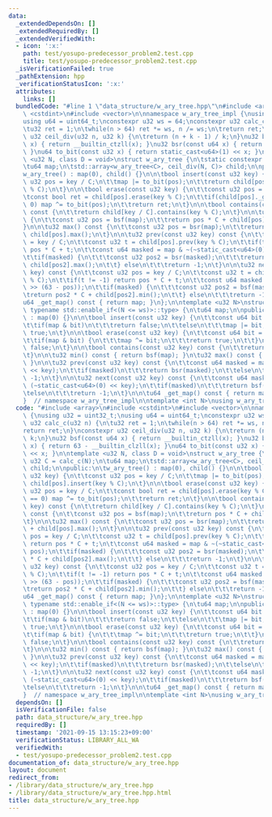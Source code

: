 ```yaml
---
data:
  _extendedDependsOn: []
  _extendedRequiredBy: []
  _extendedVerifiedWith:
  - icon: ':x:'
    path: test/yosupo-predecessor_problem2.test.cpp
    title: test/yosupo-predecessor_problem2.test.cpp
  _isVerificationFailed: true
  _pathExtension: hpp
  _verificationStatusIcon: ':x:'
  attributes:
    links: []
  bundledCode: "#line 1 \"data_structure/w_ary_tree.hpp\"\n#include <array>\n#include\
    \ <cstdint>\n#include <vector>\n\nnamespace w_ary_tree_impl {\nusing u32 = uint32_t;\n\
    using u64 = uint64_t;\nconstexpr u32 ws = 64;\nconstexpr u32 calc_c(u32 n) {\n\
    \tu32 ret = 1;\n\twhile(n > 64) ret *= ws, n /= ws;\n\treturn ret;\n}\nconstexpr\
    \ u32 ceil_div(u32 n, u32 k) {\n\treturn (n + k - 1) / k;\n}\nu32 bsf(const u64\
    \ x) { return __builtin_ctzll(x); }\nu32 bsr(const u64 x) { return 63 - __builtin_clzll(x);\
    \ }\nu64 to_bit(const u32 x) { return static_cast<u64>(1) << x; }\n\ntemplate\
    \ <u32 N, class D = void>\nstruct w_ary_tree {\n\tstatic constexpr u32 C = calc_c(N);\n\
    \tu64 map;\n\tstd::array<w_ary_tree<C>, ceil_div(N, C)> child;\n\npublic:\n\t\
    w_ary_tree() : map(0), child() {}\n\n\tbool insert(const u32 key) {\n\t\tconst\
    \ u32 pos = key / C;\n\t\tmap |= to_bit(pos);\n\t\treturn child[pos].insert(key\
    \ % C);\n\t}\n\n\tbool erase(const u32 key) {\n\t\tconst u32 pos = key / C;\n\t\
    \tconst bool ret = child[pos].erase(key % C);\n\t\tif(child[pos]._get_map() ==\
    \ 0) map ^= to_bit(pos);\n\t\treturn ret;\n\t}\n\n\tbool contains(const u32 key)\
    \ const {\n\t\treturn child[key / C].contains(key % C);\n\t}\n\n\tu32 min() const\
    \ {\n\t\tconst u32 pos = bsf(map);\n\t\treturn pos * C + child[pos].min();\n\t\
    }\n\n\tu32 max() const {\n\t\tconst u32 pos = bsr(map);\n\t\treturn pos * C +\
    \ child[pos].max();\n\t}\n\n\tu32 prev(const u32 key) const {\n\t\tconst u32 pos\
    \ = key / C;\n\t\tconst u32 t = child[pos].prev(key % C);\n\t\tif(t != -1) return\
    \ pos * C + t;\n\t\tconst u64 masked = map & ~(~static_cast<u64>(0) << pos);\n\
    \t\tif(masked) {\n\t\t\tconst u32 pos2 = bsr(masked);\n\t\t\treturn pos2 * C +\
    \ child[pos2].max();\n\t\t} else\n\t\t\treturn -1;\n\t}\n\n\tu32 next(const u32\
    \ key) const {\n\t\tconst u32 pos = key / C;\n\t\tconst u32 t = child[pos].next(key\
    \ % C);\n\t\tif(t != -1) return pos * C + t;\n\t\tconst u64 masked = map & ~(~static_cast<u64>(0)\
    \ >> (63 - pos));\n\t\tif(masked) {\n\t\t\tconst u32 pos2 = bsf(masked);\n\t\t\
    \treturn pos2 * C + child[pos2].min();\n\t\t} else\n\t\t\treturn -1;\n\t}\n\n\t\
    u64 _get_map() const { return map; }\n};\n\ntemplate <u32 N>\nstruct w_ary_tree<N,\
    \ typename std::enable_if<(N <= ws)>::type> {\n\tu64 map;\n\npublic:\n\tw_ary_tree()\
    \ : map(0) {}\n\n\tbool insert(const u32 key) {\n\t\tconst u64 bit = to_bit(key);\n\
    \t\tif(map & bit)\n\t\t\treturn false;\n\t\telse\n\t\t\tmap |= bit;\n\t\treturn\
    \ true;\n\t}\n\n\tbool erase(const u32 key) {\n\t\tconst u64 bit = to_bit(key);\n\
    \t\tif(map & bit) {\n\t\t\tmap ^= bit;\n\t\t\treturn true;\n\t\t}\n\t\treturn\
    \ false;\n\t}\n\n\tbool contains(const u32 key) const {\n\t\treturn map & to_bit(key);\n\
    \t}\n\n\tu32 min() const { return bsf(map); }\n\tu32 max() const { return bsr(map);\
    \ }\n\n\tu32 prev(const u32 key) const {\n\t\tconst u64 masked = map & ~(~static_cast<u64>(0)\
    \ << key);\n\t\tif(masked)\n\t\t\treturn bsr(masked);\n\t\telse\n\t\t\treturn\
    \ -1;\n\t}\n\n\tu32 next(const u32 key) const {\n\t\tconst u64 masked = map &\
    \ (~static_cast<u64>(0) << key);\n\t\tif(masked)\n\t\t\treturn bsf(masked);\n\t\
    \telse\n\t\t\treturn -1;\n\t}\n\n\tu64 _get_map() const { return map; }\n};\n\
    }  // namespace w_ary_tree_impl\n\ntemplate <int N>\nusing w_ary_tree = w_ary_tree_impl::w_ary_tree<static_cast<uint32_t>(N)>;\n"
  code: "#include <array>\n#include <cstdint>\n#include <vector>\n\nnamespace w_ary_tree_impl\
    \ {\nusing u32 = uint32_t;\nusing u64 = uint64_t;\nconstexpr u32 ws = 64;\nconstexpr\
    \ u32 calc_c(u32 n) {\n\tu32 ret = 1;\n\twhile(n > 64) ret *= ws, n /= ws;\n\t\
    return ret;\n}\nconstexpr u32 ceil_div(u32 n, u32 k) {\n\treturn (n + k - 1) /\
    \ k;\n}\nu32 bsf(const u64 x) { return __builtin_ctzll(x); }\nu32 bsr(const u64\
    \ x) { return 63 - __builtin_clzll(x); }\nu64 to_bit(const u32 x) { return static_cast<u64>(1)\
    \ << x; }\n\ntemplate <u32 N, class D = void>\nstruct w_ary_tree {\n\tstatic constexpr\
    \ u32 C = calc_c(N);\n\tu64 map;\n\tstd::array<w_ary_tree<C>, ceil_div(N, C)>\
    \ child;\n\npublic:\n\tw_ary_tree() : map(0), child() {}\n\n\tbool insert(const\
    \ u32 key) {\n\t\tconst u32 pos = key / C;\n\t\tmap |= to_bit(pos);\n\t\treturn\
    \ child[pos].insert(key % C);\n\t}\n\n\tbool erase(const u32 key) {\n\t\tconst\
    \ u32 pos = key / C;\n\t\tconst bool ret = child[pos].erase(key % C);\n\t\tif(child[pos]._get_map()\
    \ == 0) map ^= to_bit(pos);\n\t\treturn ret;\n\t}\n\n\tbool contains(const u32\
    \ key) const {\n\t\treturn child[key / C].contains(key % C);\n\t}\n\n\tu32 min()\
    \ const {\n\t\tconst u32 pos = bsf(map);\n\t\treturn pos * C + child[pos].min();\n\
    \t}\n\n\tu32 max() const {\n\t\tconst u32 pos = bsr(map);\n\t\treturn pos * C\
    \ + child[pos].max();\n\t}\n\n\tu32 prev(const u32 key) const {\n\t\tconst u32\
    \ pos = key / C;\n\t\tconst u32 t = child[pos].prev(key % C);\n\t\tif(t != -1)\
    \ return pos * C + t;\n\t\tconst u64 masked = map & ~(~static_cast<u64>(0) <<\
    \ pos);\n\t\tif(masked) {\n\t\t\tconst u32 pos2 = bsr(masked);\n\t\t\treturn pos2\
    \ * C + child[pos2].max();\n\t\t} else\n\t\t\treturn -1;\n\t}\n\n\tu32 next(const\
    \ u32 key) const {\n\t\tconst u32 pos = key / C;\n\t\tconst u32 t = child[pos].next(key\
    \ % C);\n\t\tif(t != -1) return pos * C + t;\n\t\tconst u64 masked = map & ~(~static_cast<u64>(0)\
    \ >> (63 - pos));\n\t\tif(masked) {\n\t\t\tconst u32 pos2 = bsf(masked);\n\t\t\
    \treturn pos2 * C + child[pos2].min();\n\t\t} else\n\t\t\treturn -1;\n\t}\n\n\t\
    u64 _get_map() const { return map; }\n};\n\ntemplate <u32 N>\nstruct w_ary_tree<N,\
    \ typename std::enable_if<(N <= ws)>::type> {\n\tu64 map;\n\npublic:\n\tw_ary_tree()\
    \ : map(0) {}\n\n\tbool insert(const u32 key) {\n\t\tconst u64 bit = to_bit(key);\n\
    \t\tif(map & bit)\n\t\t\treturn false;\n\t\telse\n\t\t\tmap |= bit;\n\t\treturn\
    \ true;\n\t}\n\n\tbool erase(const u32 key) {\n\t\tconst u64 bit = to_bit(key);\n\
    \t\tif(map & bit) {\n\t\t\tmap ^= bit;\n\t\t\treturn true;\n\t\t}\n\t\treturn\
    \ false;\n\t}\n\n\tbool contains(const u32 key) const {\n\t\treturn map & to_bit(key);\n\
    \t}\n\n\tu32 min() const { return bsf(map); }\n\tu32 max() const { return bsr(map);\
    \ }\n\n\tu32 prev(const u32 key) const {\n\t\tconst u64 masked = map & ~(~static_cast<u64>(0)\
    \ << key);\n\t\tif(masked)\n\t\t\treturn bsr(masked);\n\t\telse\n\t\t\treturn\
    \ -1;\n\t}\n\n\tu32 next(const u32 key) const {\n\t\tconst u64 masked = map &\
    \ (~static_cast<u64>(0) << key);\n\t\tif(masked)\n\t\t\treturn bsf(masked);\n\t\
    \telse\n\t\t\treturn -1;\n\t}\n\n\tu64 _get_map() const { return map; }\n};\n\
    }  // namespace w_ary_tree_impl\n\ntemplate <int N>\nusing w_ary_tree = w_ary_tree_impl::w_ary_tree<static_cast<uint32_t>(N)>;\n"
  dependsOn: []
  isVerificationFile: false
  path: data_structure/w_ary_tree.hpp
  requiredBy: []
  timestamp: '2021-09-15 13:15:23+09:00'
  verificationStatus: LIBRARY_ALL_WA
  verifiedWith:
  - test/yosupo-predecessor_problem2.test.cpp
documentation_of: data_structure/w_ary_tree.hpp
layout: document
redirect_from:
- /library/data_structure/w_ary_tree.hpp
- /library/data_structure/w_ary_tree.hpp.html
title: data_structure/w_ary_tree.hpp
---
```

